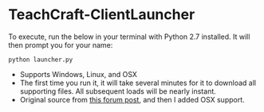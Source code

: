 # TeachCraft-ClientLauncher

To execute, run the below in your terminal with Python 2.7 installed. It will then prompt you for your name:

```
python launcher.py
```

- Supports Windows, Linux, and OSX
- The first time you run it, it will take several minutes for it to download all supporting files. All subsequent loads will be nearly instant.
- Original source from <a href='http://www.minecraftforum.net/forums/mapping-and-modding/minecraft-tools/2200068-simple-command-line-minecraft-launcher-in-python'>this forum post</a>, and then I added OSX support.
